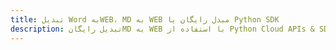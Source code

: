 ---title: تبدیل Word بهWEB، MD به WEB مبدل رایگان یا Python SDKdescription: تبدیل رایگانMD به WEB با استفاده از Python Cloud APIs & SDK. همچنین اسناد Microsoft Word و OpenOffice را در Cloud ایجاد، ویرایش و رندر کنید.---